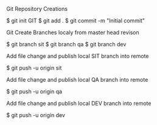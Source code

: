 
Git Repository Creations

$ git init GIT
$ git add .
$ git commit -m "Initial commit"

Git Create Branches localy from master head revison 

$ git branch sit
$ git branch qa
$ git branch dev

Add file change and publish local SIT branch into remote

$ git push -u origin sit

Add file change and publish local QA branch into remote

$ git push -u origin qa

Add file change and publish local DEV branch into remote

$ git push -u origin dev
